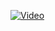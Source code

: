 [![Video](https://img.youtube.com/vi/exLYxIy8dG8/0.jpg)](https://www.youtube.com/watch?v=exLYxIy8dG8)
